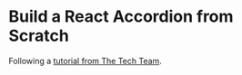 # Build a React Accordion from Scratch

Following a
[tutorial from The Tech Team](https://www.youtube.com/watch?v=bGpZrr32ECw).
